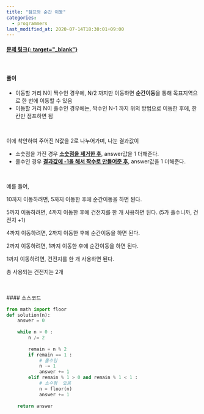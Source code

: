 ```yaml
---
title: "점프와 순간 이동"
categories: 
  - programmers
last_modified_at: 2020-07-14T18:30:01+09:00
---
```


#### <u> [문제 링크](https://programmers.co.kr/learn/courses/30/lessons/12980){: target="_blank"} </u>
<br/>

#### 풀이
- 이동할 거리 N이 짝수인 경우에, N/2 까지만 이동하면 **순간이동**을 통해 목표지역으로 한 번에 이동할 수 있음
- 이동할 거리 N이 홀수인 경우에는, 짝수인 N-1 까지 위의 방법으로 이동한 후에, 한 칸만 점프하면 됨
<br/>
   
이에 착안하여 주어진 N값을 2로 나누어가며, 나눈 결과값이
- 소숫점을 가진 경우 **<u>소숫점을 제거한 후</u>**, answer값을 1 더해준다.
- 홀수인 경우 **<u>결과값에 -1을 해서 짝수로 만들어준 후</u>**, answer값을 1 더해준다.
<br/>

예를 들어,

10까지 이동하려면, 5까지 이동한 후에 순간이동을 하면 된다.

5까지 이동하려면, 4까지 이동한 후에 건전지를 한 개 사용하면 된다.
(5가 홀수니까, 건전지 +1)

4까지 이동하려면, 2까지 이동한 후에 순간이동을 하면 된다.

2까지 이동하려면, 1까지 이동한 후에 순간이동을 하면 된다.

1까지 이동하려면, 건전지를 한 개 사용하면 된다.

총 사용되는 건전지는 2개

<br/>
<br/>
#### 소스코드

```python
from math import floor 
def solution(n):
    answer = 0
    
    while n > 0 :
        n /= 2
        
        remain = n % 2
        if remain == 1 :
            # 홀수임
            n -= 1
            answer += 1
        elif remain % 1 > 0 and remain % 1 < 1 :
            # 소수점  있음
            n = floor(n)
            answer += 1
    
    return answer
```